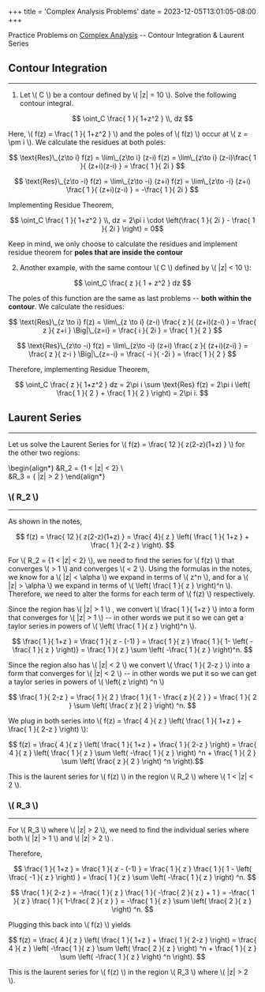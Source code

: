 +++
title = 'Complex Analysis Problems'
date = 2023-12-05T13:01:05-08:00
+++

Practice Problems on [Complex Analysis](https://dev-undergrad.dev/math121a/complex_analysis/) -- Contour Integration & Laurent Series 
<!--more--> 

## Contour Integration
---

1. Let \\( C \\) be a contour defined by \\( |z| = 10 \\). Solve the following
   contour integral.

$$ \oint_C \frac{ 1 }{ 1+z^2 } \\, dz $$ 

Here, \\( f(z) = \frac{ 1 }{ 1+z^2 }  \\) and the poles of \\( f(z) \\) occur
at \\( z = \pm i \\). We calculate the residues at both poles: 

$$ \text{Res}\_{z\to i} f(z) = \lim\_{z\to i} (z-i) f(z) = \lim\_{z\to i}
(z-i)\frac{ 1 }{ (z+i)(z-i) }  = \frac{ 1 }{ 2i }  $$

$$ \text{Res}\_{z\to -i} f(z) = \lim\_{z\to -i} (z+i) f(z) = \lim\_{z\to -i} (z+i) \frac{ 1 }{ (z+i)(z-i) } = -\frac{ 1 }{ 2i }  $$

Implementing Residue Theorem, 

$$ \oint_C \frac{ 1 }{ 1+z^2 } \\,  dz = 2\pi i \cdot \left(\frac{ 1 }{ 2i } - \frac{ 1 }{ 2i } \right) = 0$$

Keep in mind, we only choose to calculate the residues and implement residue
theorem for **poles that are inside the contour**

2. Another example, with the same contour \\( C \\) defined by \\( |z| < 10 \\): 

  
$$ \oint_C  \frac{ z }{ 1 + z^2 } dz $$ 

The poles of this function are the same as last problems -- **both within the
contour**. We calculate the residues: 

$$ \text{Res}\_{z \to i} f(z) = \lim\_{z \to i} (z-i) \frac{ z }{ (z+i)(z-i) }  = \frac{ z }{ z+i } \Big|\_{z=i} = \frac{ i }{ 2i } = \frac{ 1 }{ 2 }  $$

$$ \text{Res}\_{z\to -i} f(z) = \lim\_{z\to -i} (z+i) \frac{ z }{ (z+i)(z-i) } = \frac{ z }{ z-i } \Big|\_{z=-i} = \frac{ -i }{ -2i } = \frac{ 1 }{ 2 }  $$

Therefore, implementing Residue Theorem, 

$$ \oint_C \frac{ z }{ 1+z^2 } dz = 2\pi i \sum \text{Res} f(z) = 2\pi i \left( \frac{ 1 }{ 2 } + \frac{ 1 }{ 2 } \right) = 2\pi i. $$ 


## Laurent Series 
---

Let us solve the Laurent Series for \\( f(z) = \frac{ 12 }{ z(2-z)(1+z) }  \\) for the other two regions: 

\begin{align*}
    &R_2 = {1 < |z| < 2} \\\
    &R_3 = { |z| > 2 }
\end{align*}

### \\( R_2 \\) 
---


As shown in the notes,

$$ f(z) = \frac{ 12 }{ z(2-z)(1+z) } = \frac{ 4}{ z } \left( \frac{ 1 }{ 1+z } + \frac{ 1 }{ 2-z }  \right). $$

For \\( R_2 = {1 < |z| < 2} \\), we need to find the series for \\( f(z) \\)
that converges \\( > 1 \\) and converges \\( < 2 \\). Using the formulas in the
notes, we know for a \\( |z| < \alpha \\) we expand in terms of \\( z^n \\), and
for a \\( |z| > \alpha \\) we expand in terms of \\( \left( \frac{ 1 }{ z }  \right)^n  \\). Therefore, we need to alter the forms for each term of \\( f(z) \\) respectively. 

Since the region has \\( |z| > 1 \\) , we convert \\( \frac{ 1 }{ 1+z }  \\)
into a form that converges for \\( |z| > 1 \\) -- in other words we put it so
we can get a taylor series in powers of \\( \left( \frac{ 1 }{ z }  \right)^n \\).

$$ \frac{ 1 }{ 1+z } = \frac{ 1 }{ z - (-1) } = \frac{ 1 }{ z } \frac{ 1 }{ 1- \left( -\frac{ 1 }{ z }  \right)} = \frac{ 1 }{ z } \sum \left( -\frac{ 1 }{ z }  \right)^n.   $$

Since the region also has \\( |z| < 2 \\) we convert \\( \frac{ 1 }{ 2-z }  \\) into a form that converges for \\( |z| < 2 \\) -- in other words we put it so we can get a taylor series in powers of \\( \left( z \right) ^n \\) 

$$ \frac{ 1 }{ 2-z } = \frac{ 1 }{ 2 } \frac{ 1 }{ 1 - \frac{ z }{ 2 }  } = \frac{ 1 }{ 2 } \sum \left( \frac{ z }{ 2 }  \right) ^n.  $$

We plug in both series into \\( f(z) = \frac{ 4 }{ z } \left( \frac{ 1 }{ 1+z } + \frac{ 1 }{ 2-z }  \right)  \\): 

$$ f(z) = \frac{ 4 }{ z } \left( \frac{ 1 }{ 1+z } + \frac{ 1 }{ 2-z }  \right) = \frac{ 4 }{ z } \left( \frac{ 1 }{ z } \sum \left( -\frac{ 1 }{ z }  \right) ^n  + \frac{ 1 }{ 2 } \sum \left( \frac{ z }{ 2 }  \right) ^n \right).$$

This is the laurent series for \\( f(z) \\) in the region \\( R_2 \\) where \\( 1 < |z| < 2 \\). 

### \\( R_3 \\) 
---

For \\( R_3 \\) where \\( |z| > 2 \\), we need to find the individual series
where both \\( |z| > 1 \\) and \\( |z| > 2 \\) . 

Therefore, 

$$ \frac{ 1 }{ 1+z } = \frac{ 1 }{ z - (-1) } = \frac{ 1 }{ z } \frac{ 1 }{ 1 - \left( \frac{ -1 }{ z }  \right)  } = \frac{ 1 }{ z } \sum \left( -\frac{ 1 }{ z }  \right) ^n.  $$

$$ \frac{ 1 }{ 2-z } = -\frac{ 1 }{ z } \frac{ 1 }{ -\frac{ 2 }{ z } + 1 } = -\frac{ 1 }{ z } \frac{ 1 }{ 1-\frac{ 2 }{ z }  } = -\frac{ 1 }{ z } \sum \left( \frac{ 2 }{ z }  \right) ^n.  $$ 

Plugging this back into \\( f(z) \\) yields

$$ f(z) = \frac{ 4 }{ z } \left( \frac{ 1 }{ 1+z } + \frac{ 1 }{ 2-z }  \right) = \frac{ 4 }{ z } \left( -\frac{ 1 }{ z } \sum \left( \frac{ 2 }{ z }  \right) ^n + \frac{ 1 }{ z } \sum \left( -\frac{ 1 }{ z }  \right) ^n \right).  $$

This is the laurent series for \\( f(z) \\) in the region \\( R_3 \\) where \\( |z| > 2 \\). 



 

 

 

 

 

 


 

 



 





